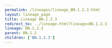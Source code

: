 ```yaml
---
permalink: /lineages/lineage_BN.1.2.3.html
layout: lineage_page
title: Lineage BN.1.2.3
redirect_to: ../lineage.html?lineage=BN.1.2.3
lineage: BN.1.2.3
parent: BN.1.2
children: ['BN.1.2.3']
---
```

